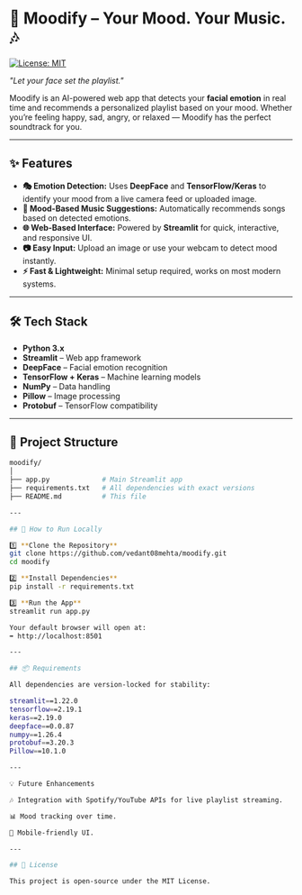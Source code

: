 # 🎵 Moodify – Your Mood. Your Music. 🎶
[![License: MIT](https://img.shields.io/badge/License-MIT-yellow.svg)](LICENSE)


*"Let your face set the playlist."*

Moodify is an AI-powered web app that detects your **facial emotion** in real time and recommends a personalized playlist based on your mood. Whether you’re feeling happy, sad, angry, or relaxed — Moodify has the perfect soundtrack for you.

---

## ✨ Features

- **🎭 Emotion Detection:** Uses **DeepFace** and **TensorFlow/Keras** to identify your mood from a live camera feed or uploaded image.  
- **🎵 Mood-Based Music Suggestions:** Automatically recommends songs based on detected emotions.  
- **🌐 Web-Based Interface:** Powered by **Streamlit** for quick, interactive, and responsive UI.  
- **📷 Easy Input:** Upload an image or use your webcam to detect mood instantly.  
- **⚡ Fast & Lightweight:** Minimal setup required, works on most modern systems.  

---

## 🛠️ Tech Stack

- **Python 3.x**  
- **Streamlit** – Web app framework  
- **DeepFace** – Facial emotion recognition  
- **TensorFlow + Keras** – Machine learning models  
- **NumPy** – Data handling  
- **Pillow** – Image processing  
- **Protobuf** – TensorFlow compatibility  

---

## 📂 Project Structure

```bash
moodify/
│
├── app.py             # Main Streamlit app
├── requirements.txt   # All dependencies with exact versions
├── README.md          # This file

---

## 🚀 How to Run Locally

1️⃣ **Clone the Repository**  
git clone https://github.com/vedant08mehta/moodify.git
cd moodify

2️⃣ **Install Dependencies**
pip install -r requirements.txt

3️⃣ **Run the App**
streamlit run app.py

Your default browser will open at:
➡️ http://localhost:8501

---

## 📦 Requirements

All dependencies are version-locked for stability:

streamlit==1.22.0
tensorflow==2.19.1
keras==2.19.0
deepface==0.0.87
numpy==1.26.4
protobuf==3.20.3
Pillow==10.1.0

---

💡 Future Enhancements

🎶 Integration with Spotify/YouTube APIs for live playlist streaming.

📊 Mood tracking over time.

📱 Mobile-friendly UI.

---

## 📜 License

This project is open-source under the MIT License.
